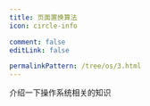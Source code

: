 ```yaml
---
title: 页面置换算法
icon: circle-info

comment: false
editLink: false

permalinkPattern: /tree/os/3.html
---
```


介绍一下操作系统相关的知识
